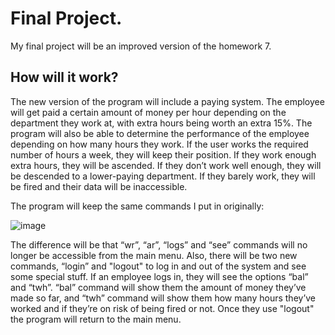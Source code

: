 # Final Project.
My final project will be an improved version of the homework 7. 
## How will it work?
The new version of the program will include a paying system. The employee will get paid a certain amount of money per hour depending on the department they work at, 
with extra hours being worth an extra 15%. The program will also be able to determine the performance of the employee depending on how many hours they work. If the
user works the required number of hours a week, they will keep their position. If they work enough extra hours, they will be ascended. If they don’t work well enough, 
they will be descended to a lower-paying department. If they barely work, they will be fired and their data will be inaccessible.

The program will keep the same commands I put in originally:

![image](https://user-images.githubusercontent.com/78566958/118166580-41f20a80-b3eb-11eb-8815-6061a628f9af.png)

The difference will be that “wr”, “ar”, “logs” and “see” commands will no longer be accessible from the main menu. Also, there will be two new commands, “login” and 
"logout" to log in and out of the system and see some special stuff. If an employee logs in, they will see the options “bal” and “twh”. “bal” command will show them
the amount of money they’ve made so far, and “twh” command will show them how many hours they’ve worked and if they’re on risk of being fired or not. Once they use 
"logout" the program will return to the main menu. 

